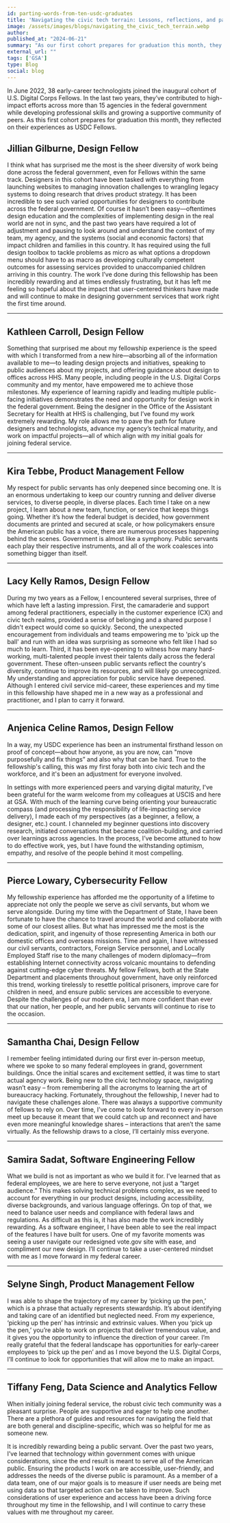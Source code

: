 ```yaml
---
id: parting-words-from-ten-usdc-graduates
title: 'Navigating the civic tech terrain: Lessons, reflections, and parting words from 10 U.S. Digital Corps graduates'
image: /assets/images/blogs/navigating_the_civic_tech_terrain.webp
author:
published_at: "2024-06-21"
summary: "As our first cohort prepares for graduation this month, they reflected on their experience as USDC Fellows."
external_url: ""
tags: ['GSA']
type: Blog
social: blog
---
```


In June 2022, 38 early-career technologists joined the inaugural cohort of U.S. Digital Corps Fellows. In the last two years, they’ve contributed to high-impact efforts across more than 15 agencies in the federal government while developing professional skills and growing a supportive community of peers. As this first cohort prepares for graduation this month, they reflected on their experiences as USDC Fellows.

## Jillian Gilburne, Design Fellow
I think what has surprised me the most is the sheer diversity of work being done across the federal government, even for Fellows within the same track. Designers in this cohort have been tasked with everything from launching websites to managing innovation challenges to wrangling legacy systems to doing research that drives product strategy. It has been incredible to see such varied opportunities for designers to contribute across the federal government. 
Of course it hasn’t been easy—oftentimes design education and the complexities of implementing design in the real world are not in sync, and the past two years have required a lot of adjustment and pausing to look around and understand the context of my team, my agency, and the systems (social and economic factors) that impact children and families in this country. It has required using the full design toolbox to tackle problems as micro as what options a dropdown menu should have to as macro as developing culturally competent outcomes for assessing services provided to unaccompanied children arriving in this country. The work I’ve done during this fellowship has been incredibly rewarding and at times endlessly frustrating, but it has left me feeling so hopeful about the impact that user-centered thinkers have made and will continue to make in designing government services that work right the first time around. 

<hr/>

## Kathleen Carroll, Design Fellow
Something that surprised me about my fellowship experience is the speed with which I transformed from a new hire—absorbing all of the information available to me—to leading design projects and initiatives, speaking to public audiences about my projects, and offering guidance about design to offices across HHS. Many people, including people in the U.S. Digital Corps community and my mentor, have empowered me to achieve those milestones. My experience of learning rapidly and leading multiple public-facing initiatives demonstrates the need and opportunity for design work in the federal government. Being the designer in the Office of the Assistant Secretary for Health at HHS is challenging, but I’ve found my work extremely rewarding. My role allows me to pave the path for future designers and technologists, advance my agency’s technical maturity, and work on impactful projects—all of which align with my initial goals for joining federal service.

<hr/>

## Kira Tebbe, Product Management Fellow
My respect for public servants has only deepened since becoming one. It is an enormous undertaking to keep our country running and deliver diverse services, to diverse people, in diverse places. Each time I take on a new project, I learn about a new team, function, or service that keeps things going. Whether it’s how the federal budget is decided, how government documents are printed and secured at scale, or how policymakers ensure the American public has a voice, there are numerous processes happening behind the scenes. Government is almost like a symphony. Public servants each play their respective instruments, and all of the work coalesces into something bigger than itself. 

<hr/>

## Lacy Kelly Ramos, Design Fellow
During my two years as a Fellow, I encountered several surprises, three of which have left a lasting impression. First, the camaraderie and support among federal practitioners, especially in the customer experience (CX) and civic tech realms, provided a sense of belonging and a shared purpose I didn't expect would come so quickly. Second, the unexpected encouragement from individuals and teams empowering me to 'pick up the ball' and run with an idea was surprising as someone who felt like I had so much to learn. Third, it has been eye-opening to witness how many hard-working, multi-talented people invest their talents daily across the federal government. These often-unseen public servants reflect the country's diversity, continue to improve its resources, and will likely go unrecognized. My understanding and appreciation for public service have deepened. Although I entered civil service mid-career, these experiences and my time in this fellowship have shaped me in a new way as a professional and practitioner, and I plan to carry it forward.

<hr/>

## Anjenica Celine Ramos, Design Fellow
In a way, my USDC experience has been an instrumental firsthand lesson on proof of concept—about how anyone, as you are now, can "move purposefully and fix things” and also why that can be hard. True to the fellowship's calling, this was my first foray both into civic tech and the workforce, and it's been an adjustment for everyone involved. 

In settings with more experienced peers and varying digital maturity, I've been grateful for the warm welcome from my colleagues at USCIS and here at GSA. With much of the learning curve being orienting your bureaucratic compass (and processing the responsibility of life-impacting service delivery), I made each of my perspectives (as a beginner, a fellow, a designer, etc.) count. I channeled my beginner questions into discovery research, initiated conversations that became coalition-building, and carried over learnings across agencies. In the process, I’ve become attuned to how to do effective work, yes, but I have found the withstanding optimism, empathy, and resolve of the people behind it most compelling.

<hr/>

## Pierce Lowary, Cybersecurity Fellow
My fellowship experience has afforded me the opportunity of a lifetime to appreciate not only the people we serve as civil servants, but whom we serve alongside. During my time with the Department of State, I have been fortunate to have the chance to travel around the world and collaborate with some of our closest allies. But what has impressed me the most is the dedication, spirit, and ingenuity of those representing America in both our domestic offices and overseas missions. Time and again, I have witnessed our civil servants, contractors, Foreign Service personnel, and Locally Employed Staff rise to the many challenges of modern diplomacy—from establishing Internet connectivity across volcanic mountains to defending against cutting-edge cyber threats. My fellow Fellows, both at the State Department and placements throughout government, have only reinforced this trend, working tirelessly to resettle political prisoners, improve care for children in need, and ensure public services are accessible to everyone. Despite the challenges of our modern era, I am more confident than ever that our nation, her people, and her public servants will continue to rise to the occasion. 

<hr/>

## Samantha Chai, Design Fellow
I remember feeling intimidated during our first ever in-person meetup, where we spoke to so many federal employees in grand, government buildings. Once the initial scares and excitement settled, it was time to start actual agency work. Being new to the civic technology space, navigating wasn’t easy – from remembering all the acronyms to learning the art of bureaucracy hacking. Fortunately, throughout the fellowship, I never had to navigate these challenges alone. There was always a supportive community of fellows to rely on. Over time, I’ve come to look forward to every in-person meet up because it meant that we could catch up and reconnect and have even more meaningful knowledge shares – interactions that aren’t the same virtually. As the fellowship draws to a close, I’ll certainly miss everyone.

<hr/>

## Samira Sadat, Software Engineering Fellow
What we build is not as important as who we build it for. I’ve learned that as federal employees, we are here to serve everyone, not just a “target audience.” This makes solving technical problems complex, as we need to account for everything in our product designs, including accessibility, diverse backgrounds, and various language offerings. On top of that, we need to balance user needs and compliance with federal laws and regulations. As difficult as this is, it has also made the work incredibly rewarding. As a software engineer, I have been able to see the real impact of the features I have built for users. One of my favorite moments was seeing a user navigate our redesigned vote.gov site with ease, and compliment our new design. I’ll continue to take a user-centered mindset with me as I move forward in my federal career.

<hr/>

## Selyne Singh, Product Management Fellow
I was able to shape the trajectory of my career by ‘picking up the pen,’ which is a phrase that actually represents stewardship. It’s about identifying and taking care of an identified but neglected need. From my experience, ‘picking up the pen’ has intrinsic and extrinsic values. When you ‘pick up the pen,’ you’re able to work on projects that deliver tremendous value, and it gives you the opportunity to influence the direction of your career. I’m really grateful that the federal landscape has opportunities for early-career employees to ‘pick up the pen’ and as I move beyond the U.S. Digital Corps, I’ll continue to look for opportunities that will allow me to make an impact. 

<hr/>

## Tiffany Feng, Data Science and Analytics Fellow
When initially joining federal service, the robust civic tech community was a pleasant surprise. People are supportive and eager to help one another. There are a plethora of guides and resources for navigating the field that are both general and discipline-specific, which was so helpful for me as someone new. 

It is incredibly rewarding being a public servant. Over the past two years, I’ve learned that technology within government comes with unique considerations, since the end result is meant to serve all of the American public. Ensuring the products I work on are accessible, user-friendly, and addresses the needs of the diverse public is paramount. As a member of a data team, one of our major goals is to measure if user needs are being met using data so that targeted action can be taken to improve. Such considerations of user experience and access have been a driving force throughout my time in the fellowship, and I will continue to carry these values with me throughout my career.

